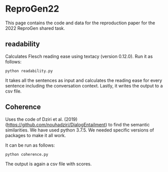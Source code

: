 # ReproGen22
This page contains the code and data for the reproduction paper for the 2022 ReproGen shared task.

## readability
Calculates Flesch reading ease using textacy (version 0.12.0). Run it as follows:

```
python readability.py
```
It takes all the sentences as input and calculates the reading ease for every sentence including the conversation context. Lastly, it writes the output to a csv file.

## Coherence
Uses the code of Dziri et al. (2019) (https://github.com/nouhadziri/DialogEntailment) to find the semantic similarities.
We have used python 3.7.5. We needed specific versions of packages to make it all work. 

It can be run as follows:

```
python coherence.py
```

The output is again a csv file with scores. 
